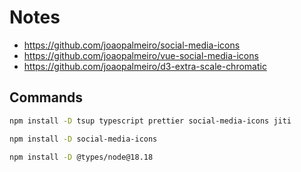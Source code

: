 # Notes

- https://github.com/joaopalmeiro/social-media-icons
- https://github.com/joaopalmeiro/vue-social-media-icons
- https://github.com/joaopalmeiro/d3-extra-scale-chromatic

## Commands

```bash
npm install -D tsup typescript prettier social-media-icons jiti
```

```bash
npm install -D social-media-icons
```

```bash
npm install -D @types/node@18.18
```
